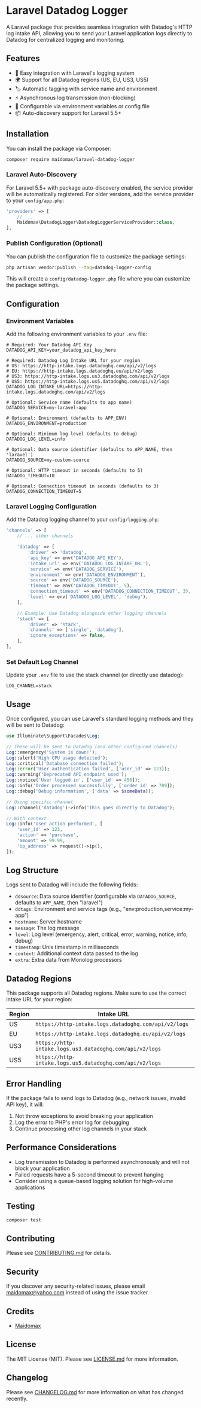 # Laravel Datadog Logger

A Laravel package that provides seamless integration with Datadog's HTTP log intake API, allowing you to send your Laravel application logs directly to Datadog for centralized logging and monitoring.

## Features

- 🚀 Easy integration with Laravel's logging system
- 🌍 Support for all Datadog regions (US, EU, US3, US5)
- 🏷️ Automatic tagging with service name and environment
- ⚡ Asynchronous log transmission (non-blocking)
- 🔧 Configurable via environment variables or config file
- 📦 Auto-discovery support for Laravel 5.5+

## Installation

You can install the package via Composer:

```bash
composer require maidomax/laravel-datadog-logger
```

### Laravel Auto-Discovery

For Laravel 5.5+ with package auto-discovery enabled, the service provider will be automatically registered. For older versions, add the service provider to your `config/app.php`:

```php
'providers' => [
    // ...
    Maidomax\DatadogLogger\DatadogLoggerServiceProvider::class,
],
```

### Publish Configuration (Optional)

You can publish the configuration file to customize the package settings:

```bash
php artisan vendor:publish --tag=datadog-logger-config
```

This will create a `config/datadog-logger.php` file where you can customize the package settings.

## Configuration

### Environment Variables

Add the following environment variables to your `.env` file:

```env
# Required: Your Datadog API Key
DATADOG_API_KEY=your_datadog_api_key_here

# Required: Datadog Log Intake URL for your region
# US: https://http-intake.logs.datadoghq.com/api/v2/logs
# EU: https://http-intake.logs.datadoghq.eu/api/v2/logs
# US3: https://http-intake.logs.us3.datadoghq.com/api/v2/logs
# US5: https://http-intake.logs.us5.datadoghq.com/api/v2/logs
DATADOG_LOG_INTAKE_URL=https://http-intake.logs.datadoghq.com/api/v2/logs

# Optional: Service name (defaults to app name)
DATADOG_SERVICE=my-laravel-app

# Optional: Environment (defaults to APP_ENV)
DATADOG_ENVIRONMENT=production

# Optional: Minimum log level (defaults to debug)
DATADOG_LOG_LEVEL=info

# Optional: Data source identifier (defaults to APP_NAME, then 'laravel')
DATADOG_SOURCE=my-custom-source

# Optional: HTTP timeout in seconds (defaults to 5)
DATADOG_TIMEOUT=10

# Optional: Connection timeout in seconds (defaults to 3)
DATADOG_CONNECTION_TIMEOUT=5
```

### Laravel Logging Configuration

Add the Datadog logging channel to your `config/logging.php`:

```php
'channels' => [
    // ... other channels

    'datadog' => [
        'driver' => 'datadog',
        'api_key' => env('DATADOG_API_KEY'),
        'intake_url' => env('DATADOG_LOG_INTAKE_URL'),
        'service' => env('DATADOG_SERVICE'),
        'environment' => env('DATADOG_ENVIRONMENT'),
        'source' => env('DATADOG_SOURCE'),
        'timeout' => env('DATADOG_TIMEOUT', 5),
        'connection_timeout' => env('DATADOG_CONNECTION_TIMEOUT', 3),
        'level' => env('DATADOG_LOG_LEVEL', 'debug'),
    ],

    // Example: Use Datadog alongside other logging channels
    'stack' => [
        'driver' => 'stack',
        'channels' => ['single', 'datadog'],
        'ignore_exceptions' => false,
    ],
],
```

### Set Default Log Channel

Update your `.env` file to use the stack channel (or directly use datadog):

```env
LOG_CHANNEL=stack
```

## Usage

Once configured, you can use Laravel's standard logging methods and they will be sent to Datadog:

```php
use Illuminate\Support\Facades\Log;

// These will be sent to Datadog (and other configured channels)
Log::emergency('System is down!');
Log::alert('High CPU usage detected');
Log::critical('Database connection failed');
Log::error('User authentication failed', ['user_id' => 123]);
Log::warning('Deprecated API endpoint used');
Log::notice('User logged in', ['user_id' => 456]);
Log::info('Order processed successfully', ['order_id' => 789]);
Log::debug('Debug information', ['data' => $someData]);

// Using specific channel
Log::channel('datadog')->info('This goes directly to Datadog');

// With context
Log::info('User action performed', [
    'user_id' => 123,
    'action' => 'purchase',
    'amount' => 99.99,
    'ip_address' => request()->ip(),
]);
```

## Log Structure

Logs sent to Datadog will include the following fields:

- `ddsource`: Data source identifier (configurable via `DATADOG_SOURCE`, defaults to `APP_NAME`, then "laravel")
- `ddtags`: Environment and service tags (e.g., "env:production,service:my-app")
- `hostname`: Server hostname
- `message`: The log message
- `level`: Log level (emergency, alert, critical, error, warning, notice, info, debug)
- `timestamp`: Unix timestamp in milliseconds
- `context`: Additional context data passed to the log
- `extra`: Extra data from Monolog processors

## Datadog Regions

This package supports all Datadog regions. Make sure to use the correct intake URL for your region:

| Region | Intake URL |
|--------|------------|
| US | `https://http-intake.logs.datadoghq.com/api/v2/logs` |
| EU | `https://http-intake.logs.datadoghq.eu/api/v2/logs` |
| US3 | `https://http-intake.logs.us3.datadoghq.com/api/v2/logs` |
| US5 | `https://http-intake.logs.us5.datadoghq.com/api/v2/logs` |

## Error Handling

If the package fails to send logs to Datadog (e.g., network issues, invalid API key), it will:

1. Not throw exceptions to avoid breaking your application
2. Log the error to PHP's error log for debugging
3. Continue processing other log channels in your stack

## Performance Considerations

- Log transmission to Datadog is performed asynchronously and will not block your application
- Failed requests have a 5-second timeout to prevent hanging
- Consider using a queue-based logging solution for high-volume applications

## Testing

```bash
composer test
```

## Contributing

Please see [CONTRIBUTING.md](CONTRIBUTING.md) for details.

## Security

If you discover any security-related issues, please email maidomax@yahoo.com instead of using the issue tracker.

## Credits

- [Maidomax](https://github.com/Maidomax)

## License

The MIT License (MIT). Please see [LICENSE.md](LICENSE.md) for more information.

## Changelog

Please see [CHANGELOG.md](CHANGELOG.md) for more information on what has changed recently.